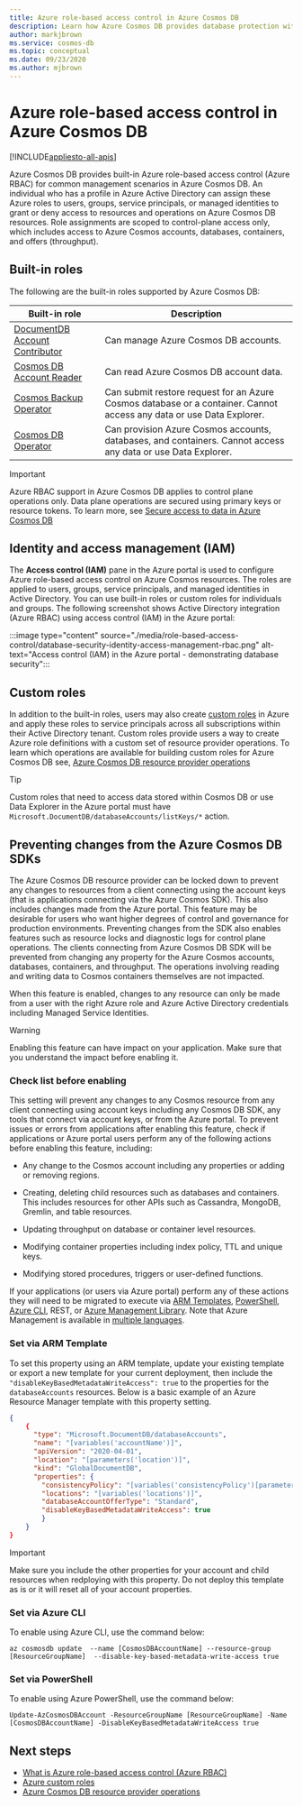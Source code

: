 ```yaml
---
title: Azure role-based access control in Azure Cosmos DB 
description: Learn how Azure Cosmos DB provides database protection with Active directory integration (Azure RBAC).
author: markjbrown
ms.service: cosmos-db
ms.topic: conceptual
ms.date: 09/23/2020
ms.author: mjbrown
---
```


# Azure role-based access control in Azure Cosmos DB
[!INCLUDE[appliesto-all-apis](includes/appliesto-all-apis.md)]

Azure Cosmos DB provides built-in Azure role-based access control (Azure RBAC) for common management scenarios in Azure Cosmos DB. An individual who has a profile in Azure Active Directory can assign these Azure roles to users, groups, service principals, or managed identities to grant or deny access to resources and operations on Azure Cosmos DB resources. Role assignments are scoped to control-plane access only, which includes access to Azure Cosmos accounts, databases, containers, and offers (throughput).

## Built-in roles

The following are the built-in roles supported by Azure Cosmos DB:

|**Built-in role**  |**Description**  |
|---------|---------|
|[DocumentDB Account Contributor](../role-based-access-control/built-in-roles.md#documentdb-account-contributor)|Can manage Azure Cosmos DB accounts.|
|[Cosmos DB Account Reader](../role-based-access-control/built-in-roles.md#cosmos-db-account-reader-role)|Can read Azure Cosmos DB account data.|
|[Cosmos Backup Operator](../role-based-access-control/built-in-roles.md#cosmosbackupoperator)|Can submit restore request for an Azure Cosmos database or a container. Cannot access any data or use Data Explorer.|
|[Cosmos DB Operator](../role-based-access-control/built-in-roles.md#cosmos-db-operator)|Can provision Azure Cosmos accounts, databases, and containers. Cannot access any data or use Data Explorer.|

> [!IMPORTANT]
> Azure RBAC support in Azure Cosmos DB applies to control plane operations only. Data plane operations are secured using primary keys or resource tokens. To learn more, see [Secure access to data in Azure Cosmos DB](secure-access-to-data.md)

## Identity and access management (IAM)

The **Access control (IAM)** pane in the Azure portal is used to configure Azure role-based access control on Azure Cosmos resources. The roles are applied to users, groups, service principals, and managed identities in Active Directory. You can use built-in roles or custom roles for individuals and groups. The following screenshot shows Active Directory integration (Azure RBAC) using access control (IAM) in the Azure portal:

:::image type="content" source="./media/role-based-access-control/database-security-identity-access-management-rbac.png" alt-text="Access control (IAM) in the Azure portal - demonstrating database security":::

## Custom roles

In addition to the built-in roles, users may also create [custom roles](../role-based-access-control/custom-roles.md) in Azure and apply these roles to service principals across all subscriptions within their Active Directory tenant. Custom roles provide users a way to create Azure role definitions with a custom set of resource provider operations. To learn which operations are available for building custom roles for Azure Cosmos DB see, [Azure Cosmos DB resource provider operations](../role-based-access-control/resource-provider-operations.md#microsoftdocumentdb)

> [!TIP]
> Custom roles that need to access data stored within Cosmos DB or use Data Explorer in the Azure portal must have `Microsoft.DocumentDB/databaseAccounts/listKeys/*` action.

## <a id="prevent-sdk-changes"></a>Preventing changes from the Azure Cosmos DB SDKs

The Azure Cosmos DB resource provider can be locked down to prevent any changes to resources from a client connecting using the account keys (that is applications connecting via the Azure Cosmos SDK). This also includes changes made from the Azure portal. This feature may be desirable for users who want higher degrees of control and governance for production environments. Preventing changes from the SDK also enables features such as resource locks and diagnostic logs for control plane operations. The clients connecting from Azure Cosmos DB SDK will be prevented from changing any property for the Azure Cosmos accounts, databases, containers, and throughput. The operations involving reading and writing data to Cosmos containers themselves are not impacted.

When this feature is enabled, changes to any resource can only be made from a user with the right Azure role and Azure Active Directory credentials including Managed Service Identities.

> [!WARNING]
> Enabling this feature can have impact on your application. Make sure that you understand the impact before enabling it.

### Check list before enabling

This setting will prevent any changes to any Cosmos resource from any client connecting using account keys including any Cosmos DB SDK, any tools that connect via account keys, or from the Azure portal. To prevent issues or errors from applications after enabling this feature, check if  applications or Azure portal users perform any of the following actions before enabling this feature, including:

- Any change to the Cosmos account including any properties or adding or removing regions.

- Creating, deleting child resources such as databases and containers. This includes resources for other APIs such as Cassandra, MongoDB, Gremlin, and table resources.

- Updating throughput on database or container level resources.

- Modifying container properties including index policy, TTL and unique keys.

- Modifying stored procedures, triggers or user-defined functions.

If your applications (or users via Azure portal) perform any of these actions they will need to be migrated to execute via [ARM Templates](./manage-with-templates.md), [PowerShell](manage-with-powershell.md), [Azure CLI](manage-with-cli.md), REST, or [Azure Management Library](https://github.com/Azure-Samples/cosmos-management-net). Note that Azure Management is available in [multiple languages](/azure/?product=featured#languages-and-tools).

### Set via ARM Template

To set this property using an ARM template, update your existing template or export a new template for your current deployment, then include the `"disableKeyBasedMetadataWriteAccess": true` to the properties for the `databaseAccounts` resources. Below is a basic example of an Azure Resource Manager template with this property setting.

```json
{
    {
      "type": "Microsoft.DocumentDB/databaseAccounts",
      "name": "[variables('accountName')]",
      "apiVersion": "2020-04-01",
      "location": "[parameters('location')]",
      "kind": "GlobalDocumentDB",
      "properties": {
        "consistencyPolicy": "[variables('consistencyPolicy')[parameters('defaultConsistencyLevel')]]",
        "locations": "[variables('locations')]",
        "databaseAccountOfferType": "Standard",
        "disableKeyBasedMetadataWriteAccess": true
        }
    }
}
```

> [!IMPORTANT]
> Make sure you include the other properties for your account and child resources when redploying with this property. Do not deploy this template as is or it will reset all of your account properties.

### Set via Azure CLI

To enable using Azure CLI, use the command below:

```azurecli-interactive
az cosmosdb update  --name [CosmosDBAccountName] --resource-group [ResourceGroupName]  --disable-key-based-metadata-write-access true

```

### Set via PowerShell

To enable using Azure PowerShell, use the command below:

```azurepowershell-interactive
Update-AzCosmosDBAccount -ResourceGroupName [ResourceGroupName] -Name [CosmosDBAccountName] -DisableKeyBasedMetadataWriteAccess true
```

## Next steps

- [What is Azure role-based access control (Azure RBAC)](../role-based-access-control/overview.md)
- [Azure custom roles](../role-based-access-control/custom-roles.md)
- [Azure Cosmos DB resource provider operations](../role-based-access-control/resource-provider-operations.md#microsoftdocumentdb)
